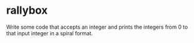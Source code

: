 rallybox
========

Write some code that accepts an integer and prints the integers from 0 to that input integer in a spiral format.